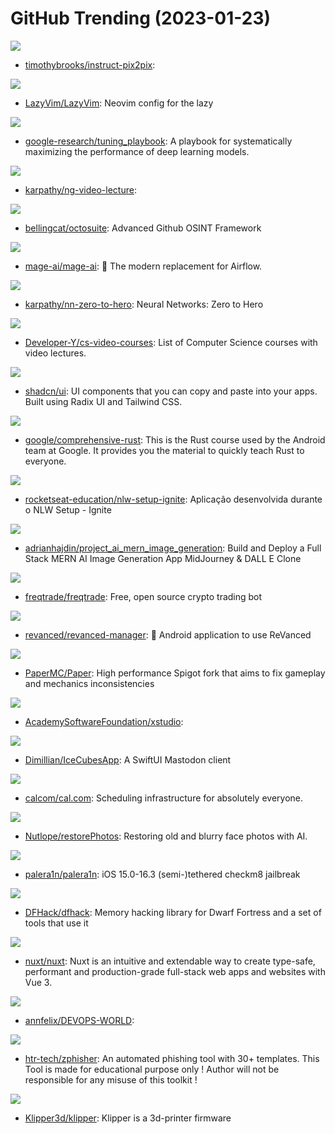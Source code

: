 # GitHub Trending (2023-01-23)

![](https://img.shields.io/badge/Python-New%20594-green?style=flat-square&logo=appveyor)
- [timothybrooks/instruct-pix2pix](https://github.com/timothybrooks/instruct-pix2pix): 

![](https://img.shields.io/badge/Lua-New%2061-green?style=flat-square&logo=appveyor)
- [LazyVim/LazyVim](https://github.com/LazyVim/LazyVim): Neovim config for the lazy

![](https://img.shields.io/badge/none-New%201-green?style=flat-square&logo=appveyor)
- [google-research/tuning_playbook](https://github.com/google-research/tuning_playbook): A playbook for systematically maximizing the performance of deep learning models.

![](https://img.shields.io/badge/Python-New%20186-green?style=flat-square&logo=appveyor)
- [karpathy/ng-video-lecture](https://github.com/karpathy/ng-video-lecture): 

![](https://img.shields.io/badge/Python-New%2068-green?style=flat-square&logo=appveyor)
- [bellingcat/octosuite](https://github.com/bellingcat/octosuite): Advanced Github OSINT Framework

![](https://img.shields.io/badge/Python-New%2029-green?style=flat-square&logo=appveyor)
- [mage-ai/mage-ai](https://github.com/mage-ai/mage-ai): 🧙 The modern replacement for Airflow.

![](https://img.shields.io/badge/Jupyter%20Notebook-New%2070-green?style=flat-square&logo=appveyor)
- [karpathy/nn-zero-to-hero](https://github.com/karpathy/nn-zero-to-hero): Neural Networks: Zero to Hero

![](https://img.shields.io/badge/none-New%20326-green?style=flat-square&logo=appveyor)
- [Developer-Y/cs-video-courses](https://github.com/Developer-Y/cs-video-courses): List of Computer Science courses with video lectures.

![](https://img.shields.io/badge/none-New%20382-green?style=flat-square&logo=appveyor)
- [shadcn/ui](https://github.com/shadcn/ui): UI components that you can copy and paste into your apps. Built using Radix UI and Tailwind CSS.

![](https://img.shields.io/badge/Rust-New%20457-green?style=flat-square&logo=appveyor)
- [google/comprehensive-rust](https://github.com/google/comprehensive-rust): This is the Rust course used by the Android team at Google. It provides you the material to quickly teach Rust to everyone.

![](https://img.shields.io/badge/TypeScript-New%2033-green?style=flat-square&logo=appveyor)
- [rocketseat-education/nlw-setup-ignite](https://github.com/rocketseat-education/nlw-setup-ignite): Aplicação desenvolvida durante o NLW Setup - Ignite

![](https://img.shields.io/badge/JavaScript-New%2038-green?style=flat-square&logo=appveyor)
- [adrianhajdin/project_ai_mern_image_generation](https://github.com/adrianhajdin/project_ai_mern_image_generation): Build and Deploy a Full Stack MERN AI Image Generation App MidJourney & DALL E Clone

![](https://img.shields.io/badge/Python-New%2050-green?style=flat-square&logo=appveyor)
- [freqtrade/freqtrade](https://github.com/freqtrade/freqtrade): Free, open source crypto trading bot

![](https://img.shields.io/badge/Dart-New%2020-green?style=flat-square&logo=appveyor)
- [revanced/revanced-manager](https://github.com/revanced/revanced-manager): 💊 Android application to use ReVanced

![](https://img.shields.io/badge/Java-New%206-green?style=flat-square&logo=appveyor)
- [PaperMC/Paper](https://github.com/PaperMC/Paper): High performance Spigot fork that aims to fix gameplay and mechanics inconsistencies

![](https://img.shields.io/badge/C%2B%2B-New%20137-green?style=flat-square&logo=appveyor)
- [AcademySoftwareFoundation/xstudio](https://github.com/AcademySoftwareFoundation/xstudio): 

![](https://img.shields.io/badge/Swift-New%20118-green?style=flat-square&logo=appveyor)
- [Dimillian/IceCubesApp](https://github.com/Dimillian/IceCubesApp): A SwiftUI Mastodon client

![](https://img.shields.io/badge/TypeScript-New%2047-green?style=flat-square&logo=appveyor)
- [calcom/cal.com](https://github.com/calcom/cal.com): Scheduling infrastructure for absolutely everyone.

![](https://img.shields.io/badge/TypeScript-New%2044-green?style=flat-square&logo=appveyor)
- [Nutlope/restorePhotos](https://github.com/Nutlope/restorePhotos): Restoring old and blurry face photos with AI.

![](https://img.shields.io/badge/Shell-New%2018-green?style=flat-square&logo=appveyor)
- [palera1n/palera1n](https://github.com/palera1n/palera1n): iOS 15.0-16.3 (semi-)tethered checkm8 jailbreak

![](https://img.shields.io/badge/C%2B%2B-New%2016-green?style=flat-square&logo=appveyor)
- [DFHack/dfhack](https://github.com/DFHack/dfhack): Memory hacking library for Dwarf Fortress and a set of tools that use it

![](https://img.shields.io/badge/TypeScript-New%20274-green?style=flat-square&logo=appveyor)
- [nuxt/nuxt](https://github.com/nuxt/nuxt): Nuxt is an intuitive and extendable way to create type-safe, performant and production-grade full-stack web apps and websites with Vue 3.

![](https://img.shields.io/badge/none-New%2071-green?style=flat-square&logo=appveyor)
- [annfelix/DEVOPS-WORLD](https://github.com/annfelix/DEVOPS-WORLD): 

![](https://img.shields.io/badge/HTML-New%209-green?style=flat-square&logo=appveyor)
- [htr-tech/zphisher](https://github.com/htr-tech/zphisher): An automated phishing tool with 30+ templates. This Tool is made for educational purpose only ! Author will not be responsible for any misuse of this toolkit !

![](https://img.shields.io/badge/C-New%206-green?style=flat-square&logo=appveyor)
- [Klipper3d/klipper](https://github.com/Klipper3d/klipper): Klipper is a 3d-printer firmware

